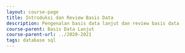 ```yaml
---
layout: course-page
title: Introduksi dan Review Basis Data
description: Pengenalan basis data lanjut dan review basis data
course-parent: Basis Data Lanjut
course-parent-url: ../2020-2021
tags: database sql
---
```

